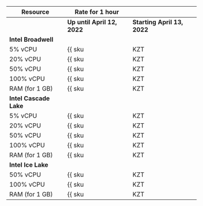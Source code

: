 | Resource       | Rate for 1 hour                                    | |
|----------------|---------------------------------------------------------|---- |
|   | **Up until April 12, 2022** | **Starting  April 13, 2022** |
| **Intel Broadwell**                                                 | |
| 5% vCPU        | {{ sku|KZT|mdb.zk.clickhouse.v1.cpu.c5|string }}   | ₸1.44 |
| 20% vCPU       | {{ sku|KZT|mdb.zk.clickhouse.v1.cpu.c20|string }}  | ₸3.36 |
| 50% vCPU       | {{ sku|KZT|mdb.zk.clickhouse.v1.cpu.c50|string }}  | ₸4.68 |
| 100% vCPU      | {{ sku|KZT|mdb.zk.clickhouse.v1.cpu.c100|string }} | ₸8.52 |
| RAM (for 1 GB) | {{ sku|KZT|mdb.zk.clickhouse.v1.ram|string }}      | ₸1.92 |
| **Intel Cascade Lake**                                         | |
| 5% vCPU        | {{ sku|KZT|mdb.zk.clickhouse.v2.cpu.c5|string }}   | ₸1.44 |
| 20% vCPU       | {{ sku|KZT|mdb.zk.clickhouse.v2.cpu.c20|string }}  | ₸3.36 |
| 50% vCPU       | {{ sku|KZT|mdb.zk.clickhouse.v2.cpu.c50|string }}  | ₸4.68 |
| 100% vCPU      | {{ sku|KZT|mdb.zk.clickhouse.v2.cpu.c100|string }} | ₸7.26 |
| RAM (for 1 GB) | {{ sku|KZT|mdb.zk.clickhouse.v2.ram|string }}      | ₸1.92 |
| **Intel Ice Lake**                                             | |
| 50% vCPU       | {{ sku|KZT|mdb.zk.clickhouse.v3.cpu.c50|string }}  | ₸4.20 |
| 100% vCPU      | {{ sku|KZT|mdb.zk.clickhouse.v3.cpu.c100|string }} | ₸6.54 |
| RAM (for 1 GB) | {{ sku|KZT|mdb.zk.clickhouse.v3.ram|string }}      | ₸1.68 |
